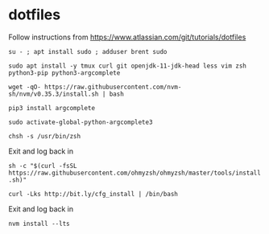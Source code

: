 dotfiles
========

Follow instructions from https://www.atlassian.com/git/tutorials/dotfiles

```su - ; apt install sudo ; adduser brent sudo```

```sudo apt install -y tmux curl git openjdk-11-jdk-head less vim zsh python3-pip python3-argcomplete```

```wget -qO- https://raw.githubusercontent.com/nvm-sh/nvm/v0.35.3/install.sh | bash```

```pip3 install argcomplete```

```sudo activate-global-python-argcomplete3```

```chsh -s /usr/bin/zsh```

Exit and log back in

```sh -c "$(curl -fsSL https://raw.githubusercontent.com/ohmyzsh/ohmyzsh/master/tools/install.sh)"```

```curl -Lks http://bit.ly/cfg_install | /bin/bash```

Exit and log back in

```nvm install --lts```
